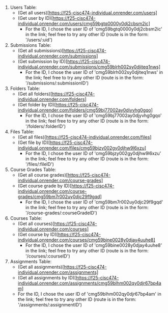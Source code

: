 1. Users Table:
   * (Get all users)[https://f25-cisc474-individual.onrender.com/users]
   * (Get user by ID)[https://f25-cisc474-individual.onrender.com/users/cmg59bgtq0000y0dj2cbsm2ic]
     * For the ID, I chose the user ID of 'cmg59bgtq0000y0dj2cbsm2ic' in the link; feel free to try any other ID (route is in the form: '/users/:uid')
2. Submissions Table:
   * (Get all submissions)[https://f25-cisc474-individual.onrender.com/submissions]
   * (Get submission by ID)[https://f25-cisc474-individual.onrender.com/submissions/cmg59blrh002sy0djiteq1nws]
     * For the ID, I chose the user ID of 'cmg59blrh002sy0djiteq1nws' in the link; feel free to try any other ID (route is in the form: '/submissions/:submissionID')
3. Folders Table:
   * (Get all folders)[https://f25-cisc474-individual.onrender.com/folders]
   * (Get folder by ID)[https://f25-cisc474-individual.onrender.com/folders/cmg59bj77002ay0djyvhg0gqo]
     * For the ID, I chose the user ID of 'cmg59bj77002ay0djyvhg0gqo' in the link; feel free to try any other ID (route is in the form: '/folders/:folderID')
5. Files Table:
   * (Get all files)[https://f25-cisc474-individual.onrender.com/files]
   * (Get file by ID)[https://f25-cisc474-individual.onrender.com/files/cmg59bjzy002gy0djhw9l6xzu]
     * For the ID, I chose the user ID of 'cmg59bjzy002gy0djhw9l6xzu' in the link; feel free to try any other ID (route is in the form: '/files/:fileID')
7. Course Grades Table:
   * (Get all course grades)[https://f25-cisc474-individual.onrender.com/course-grades]
   * (Get course grade by ID)[https://f25-cisc474-individual.onrender.com/course-grades/cmg59bm7r002uy0djc29f9gqd]
     * For the ID, I chose the user ID of 'cmg59bm7r002uy0djc29f9gqd' in the link; feel free to try any other ID (route is in the form: '/course-grades/:courseGradeID')
9. Courses Table:
   * (Get all courses)[https://f25-cisc474-individual.onrender.com/courses]
   * (Get course by ID)[https://f25-cisc474-individual.onrender.com/courses/cmg59bine0028y0djay4uuhe8]
     * For the ID, I chose the user ID of 'cmg59bine0028y0djay4uuhe8' in the link; feel free to try any other ID (route is in the form: '/courses/:courseID')
11. Assignments Table:
    * (Get all assignments)[https://f25-cisc474-individual.onrender.com/assignments]
    * (Get all assignments by ID)[https://f25-cisc474-individual.onrender.com/assignments/cmg59blhm002qy0djr67bp4am]
     * For the ID, I chose the user ID of 'cmg59blhm002qy0djr67bp4am' in the link; feel free to try any other ID (route is in the form: '/assignments/:assignmentID')
     
